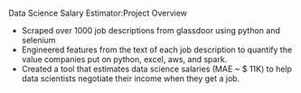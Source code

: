 Data Science Salary Estimator:Project Overview



 
* Scraped over 1000 job descriptions from glassdoor using python and selenium
* Engineered features from the text of each job description to quantify the value companies put on python, excel, aws, and spark. 
* Created a tool that estimates data science salaries (MAE ~ $ 11K) to help data scientists negotiate their income when they get a job.
